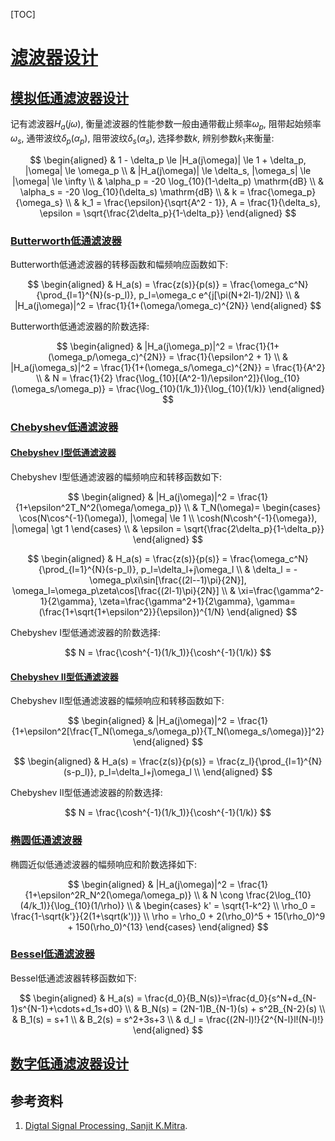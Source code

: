 <span id='toc'></span>
[TOC]

# [滤波器设计](#toc)

## [模拟低通滤波器设计](#toc)

记有滤波器$H_a(j\omega)$, 衡量滤波器的性能参数一般由通带截止频率$\omega_p$, 阻带起始频率$\omega_s$, 通带波纹$\delta_p$($\alpha_p$), 阻带波纹$\delta_s$($\alpha_s$), 选择参数$k$, 辨别参数$k_1$来衡量:

$$
\begin{aligned}
& 1 - \delta_p \le |H_a(j\omega)| \le 1 + \delta_p, |\omega| \le \omega_p \\
& |H_a(j\omega)| \le \delta_s, |\omega_s| \le |\omega| \le \infty \\
& \alpha_p = -20 \log_{10}(1-\delta_p) \mathrm{dB} \\
& \alpha_s = -20 \log_{10}(\delta_s) \mathrm{dB} \\
& k = \frac{\omega_p}{\omega_s} \\
& k_1 = \frac{\epsilon}{\sqrt{A^2 - 1}}, A = \frac{1}{\delta_s}, \epsilon = \sqrt{\frac{2\delta_p}{1-\delta_p}}
\end{aligned}
$$

### [Butterworth低通滤波器](#toc)

Butterworth低通滤波器的转移函数和幅频响应函数如下:

$$
\begin{aligned}
& H_a(s) = \frac{z(s)}{p(s)} = \frac{\omega_c^N}{\prod_{l=1}^{N}(s-p_l)}, p_l=\omega_c e^{j[\pi(N+2l-1)/2N]} \\
& |H_a(j\omega)|^2 = \frac{1}{1+(\omega/\omega_c)^{2N}}
\end{aligned}
$$

Butterworth低通滤波器的阶数选择:

$$
\begin{aligned}
& |H_a(j\omega_p)|^2 = \frac{1}{1+(\omega_p/\omega_c)^{2N}} = \frac{1}{\epsilon^2 + 1} \\
& |H_a(j\omega_s)|^2 = \frac{1}{1+(\omega_s/\omega_c)^{2N}} = \frac{1}{A^2} \\
& N = \frac{1}{2} \frac{\log_{10}[(A^2-1)/\epsilon^2]}{\log_{10}(\omega_s/\omega_p)} = \frac{\log_{10}(1/k_1)}{\log_{10}(1/k)}
\end{aligned}
$$

### [Chebyshev低通滤波器](#toc)

#### [Chebyshev I型低通滤波器](#toc)

Chebyshev I型低通滤波器的幅频响应和转移函数如下:

$$
\begin{aligned}
& |H_a(j\omega)|^2 = \frac{1}{1+\epsilon^2T_N^2(\omega/\omega_p)} \\
& T_N(\omega)=
\begin{cases}
\cos(N\cos^{-1}(\omega)), |\omega| \le 1 \\
\cosh(N\cosh^{-1}{\omega}), |\omega| \gt 1
\end{cases} \\
& \epsilon = \sqrt{\frac{2\delta_p}{1-\delta_p}}
\end{aligned}
$$

$$
\begin{aligned}
& H_a(s) = \frac{z(s)}{p(s)} = \frac{\omega_c^N}{\prod_{l=1}^{N}(s-p_l)}, p_l=\delta_l+j\omega_l \\
& \delta_l = -\omega_p\xi\sin[\frac{(2l--1)\pi}{2N}], \omega_l=\omega_p\zeta\cos[\frac{(2l-1)\pi}{2N}] \\
& \xi=\frac{\gamma^2-1}{2\gamma}, \zeta=\frac{\gamma^2+1}{2\gamma}, \gamma=(\frac{1+\sqrt{1+\epsilon^2}}{\epsilon})^{1/N}
\end{aligned}
$$

Chebyshev I型低通滤波器的阶数选择:

$$
N = \frac{\cosh^{-1}(1/k_1)}{\cosh^{-1}(1/k)}
$$

#### [Chebyshev II型低通滤波器](#toc)

Chebyshev II型低通滤波器的幅频响应和转移函数如下:

$$
\begin{aligned}
& |H_a(j\omega)|^2 = \frac{1}{1+\epsilon^2[\frac{T_N(\omega_s/\omega_p)}{T_N(\omega_s/\omega)}]^2}
\end{aligned}
$$

$$
\begin{aligned}
& H_a(s) = \frac{z(s)}{p(s)} = \frac{z_l}{\prod_{l=1}^{N}(s-p_l)}, p_l=\delta_l+j\omega_l \\
\end{aligned}
$$

Chebyshev II型低通滤波器的阶数选择:

$$
N = \frac{\cosh^{-1}(1/k_1)}{\cosh^{-1}(1/k)}
$$

### [椭圆低通滤波器](#toc)

椭圆近似低通滤波器的幅频响应和阶数选择如下:

$$
\begin{aligned}
& |H_a(j\omega)|^2 = \frac{1}{1+\epsilon^2R_N^2(\omega/\omega_p)} \\
& N \cong \frac{2\log_{10}(4/k_1)}{\log_{10}(1/\rho)} \\
& \begin{cases}
k' = \sqrt{1-k^2} \\
\rho_0 = \frac{1-\sqrt{k'}}{2(1+\sqrt(k'))} \\
\rho = \rho_0 + 2(\rho_0)^5 + 15(\rho_0)^9 + 150(\rho_0)^{13}
\end{cases}
\end{aligned}
$$

### [Bessel低通滤波器](#toc)

Bessel低通滤波器转移函数如下:

$$
\begin{aligned}
& H_a(s) = \frac{d_0}{B_N(s)}=\frac{d_0}{s^N+d_{N-1}s^{N-1}+\cdots+d_1s+d0} \\
& B_N(s) = (2N-1)B_{N-1}(s) + s^2B_{N-2}(s) \\
& B_1(s) = s+1 \\
& B_2(s) = s^2+3s+3 \\
& d_l = \frac{(2N-l)!}{2^{N-l}l!(N-l)!}
\end{aligned}
$$

## [数字低通滤波器设计](#toc)


## 参考资料

1. [Digtal Signal Processing, Sanjit K.Mitra](https://book.douban.com/subject/7058940/).
